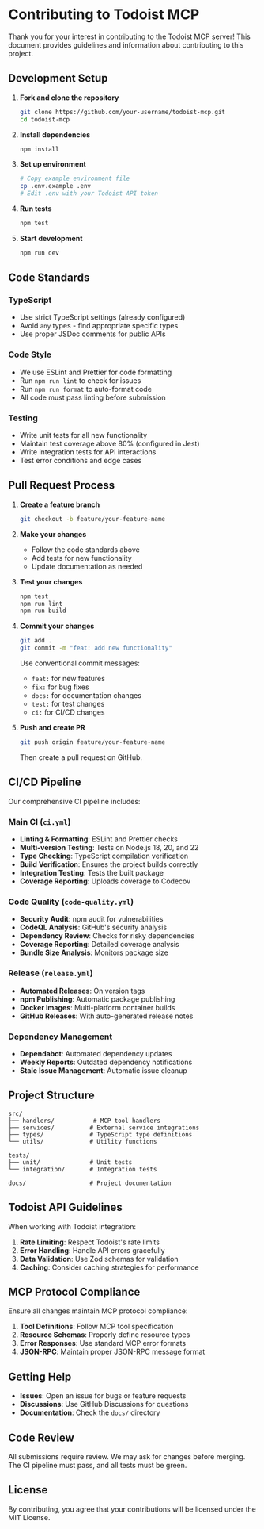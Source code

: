 # Contributing to Todoist MCP

Thank you for your interest in contributing to the Todoist MCP server! This document provides guidelines and information about contributing to this project.

## Development Setup

1. **Fork and clone the repository**
   ```bash
   git clone https://github.com/your-username/todoist-mcp.git
   cd todoist-mcp
   ```

2. **Install dependencies**
   ```bash
   npm install
   ```

3. **Set up environment**
   ```bash
   # Copy example environment file
   cp .env.example .env
   # Edit .env with your Todoist API token
   ```

4. **Run tests**
   ```bash
   npm test
   ```

5. **Start development**
   ```bash
   npm run dev
   ```

## Code Standards

### TypeScript
- Use strict TypeScript settings (already configured)
- Avoid `any` types - find appropriate specific types
- Use proper JSDoc comments for public APIs

### Code Style
- We use ESLint and Prettier for code formatting
- Run `npm run lint` to check for issues
- Run `npm run format` to auto-format code
- All code must pass linting before submission

### Testing
- Write unit tests for all new functionality
- Maintain test coverage above 80% (configured in Jest)
- Write integration tests for API interactions
- Test error conditions and edge cases

## Pull Request Process

1. **Create a feature branch**
   ```bash
   git checkout -b feature/your-feature-name
   ```

2. **Make your changes**
   - Follow the code standards above
   - Add tests for new functionality
   - Update documentation as needed

3. **Test your changes**
   ```bash
   npm test
   npm run lint
   npm run build
   ```

4. **Commit your changes**
   ```bash
   git add .
   git commit -m "feat: add new functionality"
   ```
   
   Use conventional commit messages:
   - `feat:` for new features
   - `fix:` for bug fixes
   - `docs:` for documentation changes
   - `test:` for test changes
   - `ci:` for CI/CD changes

5. **Push and create PR**
   ```bash
   git push origin feature/your-feature-name
   ```
   
   Then create a pull request on GitHub.

## CI/CD Pipeline

Our comprehensive CI pipeline includes:

### Main CI (`ci.yml`)
- **Linting & Formatting**: ESLint and Prettier checks
- **Multi-version Testing**: Tests on Node.js 18, 20, and 22
- **Type Checking**: TypeScript compilation verification
- **Build Verification**: Ensures the project builds correctly
- **Integration Testing**: Tests the built package
- **Coverage Reporting**: Uploads coverage to Codecov

### Code Quality (`code-quality.yml`)
- **Security Audit**: npm audit for vulnerabilities
- **CodeQL Analysis**: GitHub's security analysis
- **Dependency Review**: Checks for risky dependencies
- **Coverage Reporting**: Detailed coverage analysis
- **Bundle Size Analysis**: Monitors package size

### Release (`release.yml`)
- **Automated Releases**: On version tags
- **npm Publishing**: Automatic package publishing
- **Docker Images**: Multi-platform container builds
- **GitHub Releases**: With auto-generated release notes

### Dependency Management
- **Dependabot**: Automated dependency updates
- **Weekly Reports**: Outdated dependency notifications
- **Stale Issue Management**: Automatic issue cleanup

## Project Structure

```
src/
├── handlers/           # MCP tool handlers
├── services/          # External service integrations
├── types/             # TypeScript type definitions
└── utils/             # Utility functions

tests/
├── unit/              # Unit tests
└── integration/       # Integration tests

docs/                  # Project documentation
```

## Todoist API Guidelines

When working with Todoist integration:

1. **Rate Limiting**: Respect Todoist's rate limits
2. **Error Handling**: Handle API errors gracefully
3. **Data Validation**: Use Zod schemas for validation
4. **Caching**: Consider caching strategies for performance

## MCP Protocol Compliance

Ensure all changes maintain MCP protocol compliance:

1. **Tool Definitions**: Follow MCP tool specification
2. **Resource Schemas**: Properly define resource types
3. **Error Responses**: Use standard MCP error formats
4. **JSON-RPC**: Maintain proper JSON-RPC message format

## Getting Help

- **Issues**: Open an issue for bugs or feature requests
- **Discussions**: Use GitHub Discussions for questions
- **Documentation**: Check the `docs/` directory

## Code Review

All submissions require review. We may ask for changes before merging. The CI pipeline must pass, and all tests must be green.

## License

By contributing, you agree that your contributions will be licensed under the MIT License.